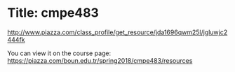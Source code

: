 # Title: cmpe483
http://www.piazza.com/class_profile/get_resource/jda1696qwm25l/jgluwjc2444fk

You can view it on the course page: https://piazza.com/boun.edu.tr/spring2018/cmpe483/resources
